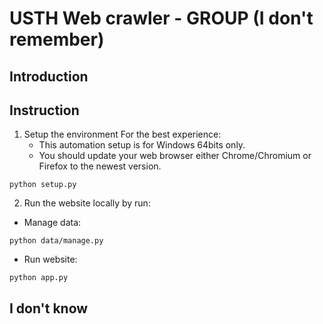 # USTH Web crawler - GROUP (I don't remember)

## Introduction

## Instruction

1. Setup the environment
For the best experience:
    - This automation setup is for Windows 64bits only.
    - You should update your web browser either Chrome/Chromium or Firefox to the newest version.
```console
python setup.py
```
2. Run the website locally by run:
* Manage data:
```console
python data/manage.py
```

* Run website:
```console
python app.py
```

## I don't know
